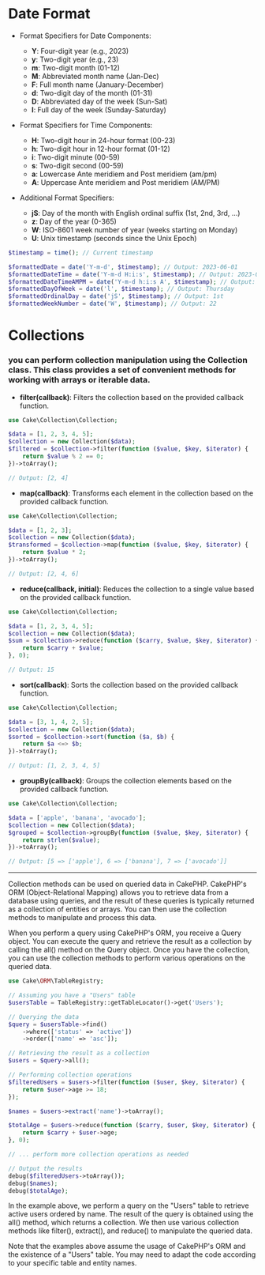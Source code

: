# Date Format

-   Format Specifiers for Date Components:

    -   **Y**: Four-digit year (e.g., 2023)
    -   **y**: Two-digit year (e.g., 23)
    -   **m**: Two-digit month (01-12)
    -   **M**: Abbreviated month name (Jan-Dec)
    -   **F**: Full month name (January-December)
    -   **d**: Two-digit day of the month (01-31)
    -   **D**: Abbreviated day of the week (Sun-Sat)
    -   **l**: Full day of the week (Sunday-Saturday)

-   Format Specifiers for Time Components:

    -   **H**: Two-digit hour in 24-hour format (00-23)
    -   **h**: Two-digit hour in 12-hour format (01-12)
    -   **i**: Two-digit minute (00-59)
    -   **s**: Two-digit second (00-59)
    -   **a**: Lowercase Ante meridiem and Post meridiem (am/pm)
    -   **A**: Uppercase Ante meridiem and Post meridiem (AM/PM)

-   Additional Format Specifiers:
    -   **jS**: Day of the month with English ordinal suffix (1st, 2nd, 3rd, ...)
    -   **z**: Day of the year (0-365)
    -   **W**: ISO-8601 week number of year (weeks starting on Monday)
    -   **U**: Unix timestamp (seconds since the Unix Epoch)

```php
$timestamp = time(); // Current timestamp

$formattedDate = date('Y-m-d', $timestamp); // Output: 2023-06-01
$formattedDateTime = date('Y-m-d H:i:s', $timestamp); // Output: 2023-06-01 12:34:56
$formattedDateTimeAMPM = date('Y-m-d h:i:s A', $timestamp); // Output: 2023-06-01 12:34:56 PM
$formattedDayOfWeek = date('l', $timestamp); // Output: Thursday
$formattedOrdinalDay = date('jS', $timestamp); // Output: 1st
$formattedWeekNumber = date('W', $timestamp); // Output: 22
```

# Collections

### you can perform collection manipulation using the Collection class. This class provides a set of convenient methods for working with arrays or iterable data.

-   **filter(callback)**: Filters the collection based on the provided callback function.

```php
use Cake\Collection\Collection;

$data = [1, 2, 3, 4, 5];
$collection = new Collection($data);
$filtered = $collection->filter(function ($value, $key, $iterator) {
    return $value % 2 == 0;
})->toArray();

// Output: [2, 4]
```

-   **map(callback)**: Transforms each element in the collection based on the provided callback function.

```php
use Cake\Collection\Collection;

$data = [1, 2, 3];
$collection = new Collection($data);
$transformed = $collection->map(function ($value, $key, $iterator) {
    return $value * 2;
})->toArray();

// Output: [2, 4, 6]
```

-   **reduce(callback, initial)**: Reduces the collection to a single value based on the provided callback function.

```php
use Cake\Collection\Collection;

$data = [1, 2, 3, 4, 5];
$collection = new Collection($data);
$sum = $collection->reduce(function ($carry, $value, $key, $iterator) {
    return $carry + $value;
}, 0);

// Output: 15
```

-   **sort(callback)**: Sorts the collection based on the provided callback function.

```php
use Cake\Collection\Collection;

$data = [3, 1, 4, 2, 5];
$collection = new Collection($data);
$sorted = $collection->sort(function ($a, $b) {
    return $a <=> $b;
})->toArray();

// Output: [1, 2, 3, 4, 5]
```

-   **groupBy(callback)**: Groups the collection elements based on the provided callback function.

```php
use Cake\Collection\Collection;

$data = ['apple', 'banana', 'avocado'];
$collection = new Collection($data);
$grouped = $collection->groupBy(function ($value, $key, $iterator) {
    return strlen($value);
})->toArray();

// Output: [5 => ['apple'], 6 => ['banana'], 7 => ['avocado']]
```

---

Collection methods can be used on queried data in CakePHP. CakePHP's ORM (Object-Relational Mapping) allows you to retrieve data from a database using queries, and the result of these queries is typically returned as a collection of entities or arrays. You can then use the collection methods to manipulate and process this data.

When you perform a query using CakePHP's ORM, you receive a Query object. You can execute the query and retrieve the result as a collection by calling the all() method on the Query object. Once you have the collection, you can use the collection methods to perform various operations on the queried data.

```php
use Cake\ORM\TableRegistry;

// Assuming you have a "Users" table
$usersTable = TableRegistry::getTableLocator()->get('Users');

// Querying the data
$query = $usersTable->find()
    ->where(['status' => 'active'])
    ->order(['name' => 'asc']);

// Retrieving the result as a collection
$users = $query->all();

// Performing collection operations
$filteredUsers = $users->filter(function ($user, $key, $iterator) {
    return $user->age >= 18;
});

$names = $users->extract('name')->toArray();

$totalAge = $users->reduce(function ($carry, $user, $key, $iterator) {
    return $carry + $user->age;
}, 0);

// ... perform more collection operations as needed

// Output the results
debug($filteredUsers->toArray());
debug($names);
debug($totalAge);
```

In the example above, we perform a query on the "Users" table to retrieve active users ordered by name. The result of the query is obtained using the all() method, which returns a collection. We then use various collection methods like filter(), extract(), and reduce() to manipulate the queried data.

Note that the examples above assume the usage of CakePHP's ORM and the existence of a "Users" table. You may need to adapt the code according to your specific table and entity names.
